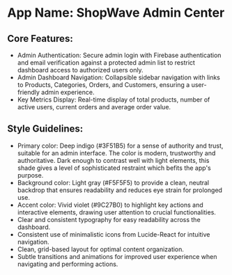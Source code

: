 # **App Name**: ShopWave Admin Center

## Core Features:

- Admin Authentication: Secure admin login with Firebase authentication and email verification against a protected admin list to restrict dashboard access to authorized users only.
- Admin Dashboard Navigation: Collapsible sidebar navigation with links to Products, Categories, Orders, and Customers, ensuring a user-friendly admin experience.
- Key Metrics Display: Real-time display of total products, number of active users, current orders and average order value.

## Style Guidelines:

- Primary color: Deep indigo (#3F51B5) for a sense of authority and trust, suitable for an admin interface. The color is modern, trustworthy and authoritative. Dark enough to contrast well with light elements, this shade gives a level of sophisticated restraint which befits the app's purpose.
- Background color: Light gray (#F5F5F5) to provide a clean, neutral backdrop that ensures readability and reduces eye strain for prolonged use.
- Accent color: Vivid violet (#9C27B0) to highlight key actions and interactive elements, drawing user attention to crucial functionalities.
- Clear and consistent typography for easy readability across the dashboard.
- Consistent use of minimalistic icons from Lucide-React for intuitive navigation.
- Clean, grid-based layout for optimal content organization.
- Subtle transitions and animations for improved user experience when navigating and performing actions.